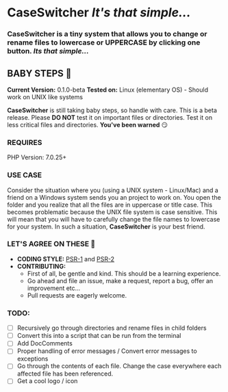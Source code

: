 # CaseSwitcher _It's that simple..._
### CaseSwitcher is a tiny system that allows you to change or rename files to lowercase or UPPERCASE by clicking one button. _Its that simple..._  

## BABY STEPS :baby:
**Current Version:** 0.1.0-beta
**Tested on:** Linux (elementary OS) - Should work on UNIX like systems

**CaseSwitcher** is still taking baby steps, so handle with care. This is a beta release. Please **DO NOT** test it on important files or directories. Test it on less critical files and directories.
**You've been warned** :smirk:

### REQUIRES
PHP Version: 7.0.25+

### USE CASE
Consider the situation where you (using a UNIX system - Linux/Mac) and a friend on a Windows system sends you an project to work on. You open the folder and you realize that all the files are in uppercase or title case. This becomes problematic because the UNIX file system is case sensitive. This will mean that you will have to carefully change the file names to lowercase for your system. In such a situation, **CaseSwitcher** is your best friend.

### LET'S AGREE ON THESE :punch:
- **CODING STYLE:** [PSR-1](https://www.php-fig.org/psr/psr-1/) and [PSR-2](https://www.php-fig.org/psr/psr-2/)
- **CONTRIBUTING:**  
    - First of all, be gentle and kind. This should be a learning experience.
    - Go ahead and file an issue, make a request, report a bug, offer an improvement etc...
    - Pull requests are eagerly welcome.

### TODO:
- [ ] Recursively go through directories and rename files in child folders
- [ ] Convert this into a script that can be run from the terminal
- [ ] Add DocComments
- [ ] Proper handling of error messages / Convert error messages to exceptions
- [ ] Go through the contents of each file. Change the case everywhere each affected file has been referenced.
- [ ] Get a cool logo / icon

